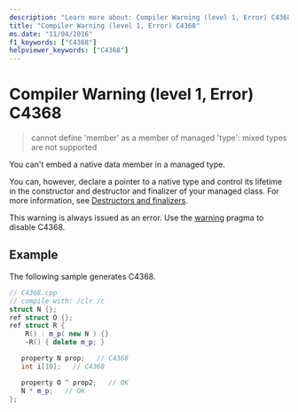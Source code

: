 ```yaml
---
description: "Learn more about: Compiler Warning (level 1, Error) C4368"
title: "Compiler Warning (level 1, Error) C4368"
ms.date: "11/04/2016"
f1_keywords: ["C4368"]
helpviewer_keywords: ["C4368"]
---
```

# Compiler Warning (level 1, Error) C4368

> cannot define 'member' as a member of managed 'type': mixed types are not supported

You can't embed a native data member in a managed type.

You can, however, declare a pointer to a native type and control its lifetime in the constructor and destructor and finalizer of your managed class. For more information, see [Destructors and finalizers](../../dotnet/how-to-define-and-consume-classes-and-structs-cpp-cli.md#BKMK_Destructors_and_finalizers).

This warning is always issued as an error. Use the [warning](../../preprocessor/warning.md) pragma to disable C4368.

## Example

The following sample generates C4368.

```cpp
// C4368.cpp
// compile with: /clr /c
struct N {};
ref struct O {};
ref struct R {
    R() : m_p( new N ) {}
    ~R() { delete m_p; }

   property N prop;   // C4368
   int i[10];   // C4368

   property O ^ prop2;   // OK
   N * m_p;   // OK
};
```
